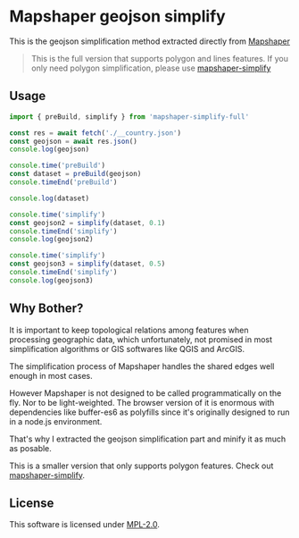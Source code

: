 # Mapshaper geojson simplify

This is the geojson simplification method extracted directly from [Mapshaper](https://github.com/mbloch/mapshaper)

> This is the full version that supports polygon and lines features. If you only need polygon simplification, please use [mapshaper-simplify](https://github.com/gaomeng1900/mapshaper-simplify)

## Usage

```javascript
import { preBuild, simplify } from 'mapshaper-simplify-full'

const res = await fetch('./__country.json')
const geojson = await res.json()
console.log(geojson)

console.time('preBuild')
const dataset = preBuild(geojson)
console.timeEnd('preBuild')

console.log(dataset)

console.time('simplify')
const geojson2 = simplify(dataset, 0.1)
console.timeEnd('simplify')
console.log(geojson2)

console.time('simplify')
const geojson3 = simplify(dataset, 0.5)
console.timeEnd('simplify')
console.log(geojson3)
```

## Why Bother?

It is important to keep topological relations among features when processing geographic data, which
unfortunately, not promised in most simplification algorithms or GIS softwares like QGIS and ArcGIS.

The simplification process of Mapshaper handles the shared edges well enough in most cases.

However Mapshaper is not designed to be called programmatically on the fly.
Nor to be light-weighted. The browser version of it is enormous with dependencies like
buffer-es6 as polyfills since it's originally designed to run in a node.js environment.

That's why I extracted the geojson simplification part and minify it as much as posable.

This is a smaller version that only supports polygon features. Check out [mapshaper-simplify](https://github.com/gaomeng1900/mapshaper-simplify).

## License

This software is licensed under [MPL-2.0](https://www.mozilla.org/en-US/MPL/2.0/).
